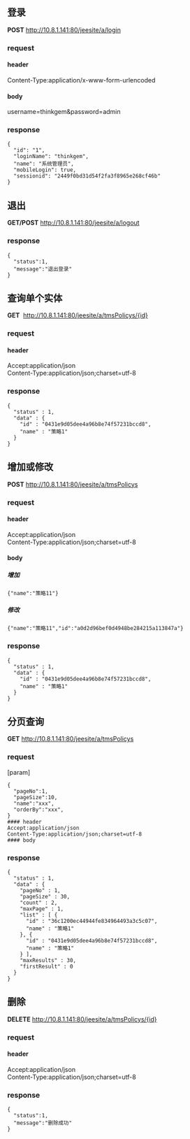 ## 登录
**POST** http://10.8.1.141:80/jeesite/a/login
### request 
#### header 
Content-Type:application/x-www-form-urlencoded
#### body   
username=thinkgem&password=admin
### response 
```
{
  "id": "1",
  "loginName": "thinkgem",
  "name": "系统管理员",
  "mobileLogin": true,
  "sessionid": "2449f0bd31d54f2fa3f8965e268cf46b"
}
```
## 退出
**GET/POST** http://10.8.1.141:80/jeesite/a/logout
### response 
```
{
  "status":1,
  "message":"退出登录"
}
```

## 查询单个实体
**GET**  http://10.8.1.141:80/jeesite/a/tmsPolicys/{id}
### request
#### header
Accept:application/json    
Content-Type:application/json;charset=utf-8
### response 
```
{
  "status" : 1,
  "data" : {
    "id" : "0431e9d05dee4a96b8e74f57231bccd8",
    "name" : "策略1"
  }
}
```

## 增加或修改
**POST** http://10.8.1.141:80/jeesite/a/tmsPolicys
### request
#### header
Accept:application/json    
Content-Type:application/json;charset=utf-8
#### body 
##### 增加
```
{"name":"策略11"}
```
##### 修改
```
{"name":"策略11","id":"a0d2d96bef0d4948be284215a113847a"}
```
### response 
```
{
  "status" : 1,
  "data" : {
    "id" : "0431e9d05dee4a96b8e74f57231bccd8",
    "name" : "策略1"
  }
}
```

## 分页查询
**GET** http://10.8.1.141:80/jeesite/a/tmsPolicys
### request
[param]
```
{
  "pageNo":1,
  "pageSize":10,
  "name":"xxx",
  "orderBy":"xxx",
}
#### header
Accept:application/json    
Content-Type:application/json;charset=utf-8
#### body 

```
### response
```
{
  "status" : 1,
  "data" : {
    "pageNo" : 1,
    "pageSize" : 30,
    "count" : 2,
    "maxPage" : 1,
    "list" : [ {
      "id" : "36c1200ec44944fe834964493a3c5c07",
      "name" : "策略1"
    }, {
      "id" : "0431e9d05dee4a96b8e74f57231bccd8",
      "name" : "策略1"
    } ],
    "maxResults" : 30,
    "firstResult" : 0
  }
}
```
## 删除
**DELETE**   http://10.8.1.141:80/jeesite/a/tmsPolicys/{id}
### request
#### header
Accept:application/json    
Content-Type:application/json;charset=utf-8
### response
```
{
  "status":1,
  "message":"删除成功"
}

